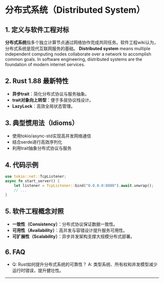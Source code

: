 # 分布式系统（Distributed System）

## 1. 定义与软件工程对标

**分布式系统**指多个独立计算节点通过网络协作完成共同任务。软件工程wiki认为，分布式系统是现代互联网服务的基础。
**Distributed system** means multiple independent computing nodes collaborate over a network to accomplish common goals. In software engineering, distributed systems are the foundation of modern internet services.

## 2. Rust 1.88 最新特性

- **异步trait**：简化分布式协议与服务抽象。
- **trait对象向上转型**：便于多层协议栈设计。
- **LazyLock**：高效全局状态管理。

## 3. 典型惯用法（Idioms）

- 使用tokio/async-std实现高并发网络通信
- 结合serde进行高效序列化
- 利用trait抽象分布式协议与服务

## 4. 代码示例

```rust
use tokio::net::TcpListener;
async fn start_server() {
    let listener = TcpListener::bind("0.0.0.0:8080").await.unwrap();
    // ...
}
```

## 5. 软件工程概念对照

- **一致性（Consistency）**：分布式协议保证数据一致性。
- **可用性（Availability）**：高并发与容错设计提升服务可用性。
- **可扩展性（Scalability）**：异步并发架构支撑大规模分布式部署。

## 6. FAQ

- Q: Rust如何提升分布式系统的可靠性？
  A: 类型系统、所有权和并发模型减少运行时错误，提升健壮性。

---
